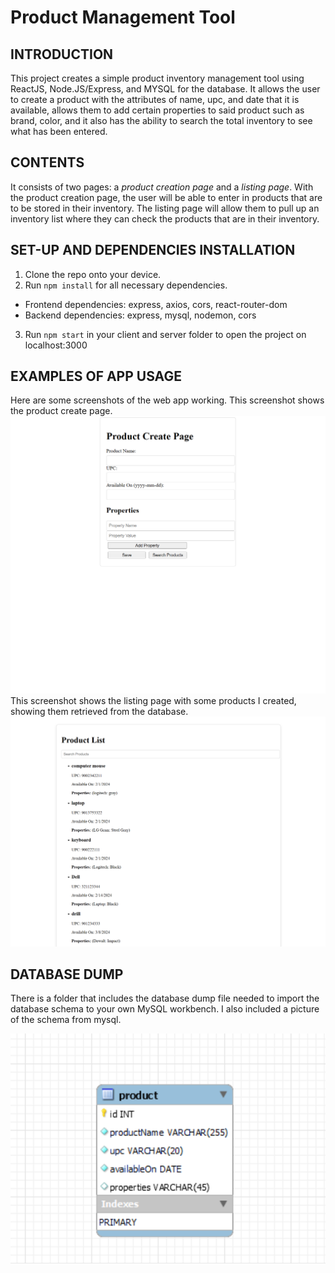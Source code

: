 # Product Management Tool

## **INTRODUCTION**

This project creates a simple product inventory management tool using ReactJS, Node.JS/Express, and MYSQL for the database.
It allows the user to create a product with the attributes of name, upc, and date that it is available, allows them
to add certain properties to said product such as brand, color, and it also has the ability to search the total inventory to see
what has been entered.

## **CONTENTS**

It consists of two pages: a _product creation page_ and a _listing page_. With the product creation page, the user will be able
to enter in products that are to be stored in their inventory. The listing page will allow them to pull up an inventory
list where they can check the products that are in their inventory.

## **SET-UP AND DEPENDENCIES INSTALLATION**

1. Clone the repo onto your device.
2. Run `npm install` for all necessary dependencies.

- Frontend dependencies: express, axios, cors, react-router-dom
- Backend dependencies: express, mysql, nodemon, cors

3. Run `npm start` in your client and server folder to open the project on localhost:3000

## **EXAMPLES OF APP USAGE**

Here are some screenshots of the web app working. This screenshot shows the product create page.
![alt text](<example of product create page.png>)
This screenshot shows the listing page with some products I created, showing them retrieved from the database.
![alt text](<example of listing page.png>)

## **DATABASE DUMP**

There is a folder that includes the database dump file needed to import the database schema to your own MySQL workbench.
I also included a picture of the schema from mysql.

![alt text](<schema for product-management-tool.png>)
